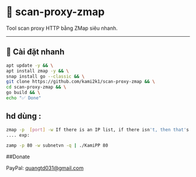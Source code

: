 # 🔎 scan-proxy-zmap

Tool scan proxy HTTP bằng ZMap siêu nhanh. 

---

## 🚀 Cài đặt nhanh

```bash
apt update -y && \
apt install zmap -y && \
snap install go --classic && \
git clone https://github.com/kami2k1/scan-proxy-zmap && \
cd scan-proxy-zmap && \
go build && \
echo "✅ Done"
```
## hd dùng : 
```bash
zmap -p  [port] -w If there is an IP list, if there isn't, then that's it. -i [Network Interface] -q [off log zmap]  | ./KamiPP [port]
.... exp:

zamp -p 80 -w subnetvn -q | ./KamiPP 80
```
##Donate

PayPal: quangtd031@gmail.com